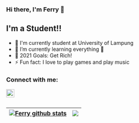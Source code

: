 ### Hi there, I'm Ferry 👋

## I'm a Student!!

- 🔭 I'm currently student at University of Lampung
- 🌱 I’m currently learning everything 🤣
- 🥅 2021 Goals: Get Rich!
- ⚡ Fun fact: I love to play games and play music

### Connect with me:

[<img align="left" alt="codeSTACKr | Instagram" width="22px" src="https://cdn.jsdelivr.net/npm/simple-icons@v3/icons/instagram.svg" />][instagram]

<br/>
<br/>


| <a href="https://github.com/FerryJr/github-readme-stats"><img align="center" src="https://github-readme-stats.vercel.app/api?username=FerryJr&show_icons=true&include_all_commits=true&theme=buefy&hide_border=true&theme=tokyonight" alt="Ferry github stats" /></a> | <a href="https://github.com/FerryJr/github-readme-stats"><img align="center" src="https://github-readme-stats.vercel.app/api/top-langs/?username=FerryJr&layout=compact&theme=buefy&hide_border=true" /></a> |
| ------------- | ------------- |



[instagram]: https://www.instagram.com/ferryjr07/
